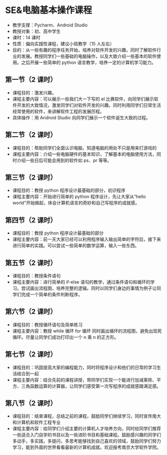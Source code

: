 # SE&电脑基本操作课程

- 教学支撑：Pycharm、Android Studio
- 教授对象：初、高中学生
- 课时：14 课时
- 性质：偏向实践性课程，建议小班教学（15 人左右）
- 目的：从一些有趣的程序任务开始，培养对软件开发的兴趣，同时了解软件行业的发展。教授同学们一些基础的电脑操作，以及大致介绍一些基本的软件使用。之后开展一些简单的 python 语言教学，培养一定的计算机学习能力。

## 第一节（2 课时）

- 课程目的：激发兴趣。
- 课程主要内容：可以展示一些我们大一下写的 el 比赛软件，向同学们展示软件开发的大致情况，激发同学们对软件开发的兴趣。同时利用同学们日常生活经常使用的软件，来讲解软件工程的发展历程。
- 具体操作：用 Android Studio 向同学们展示一个软件诞生大致的过程。

## 第二节（2 课时）

- 课程目的：帮助同学们全面认识电脑，知道电脑的用处不只是用来打游戏的
- 课程主要内容：介绍一些电脑硬件的基本知识，了解基本的电脑使用方法，同时介绍一些日后可能会用到的软件如 ps、pr 等等。

## 第三节（2 课时）

- 课程目的：教授 python 程序设计最基础的部分，初识程序
- 课程主要内容：开始进行简单的 python 程序设计，先让大家从“hello world”开始做起，体会计算机语言的奇妙和自己写程序的成就感。

## 第四节（2 课时）

- 课程目的：教授 python 程序设计最基础的部分
- 课程主要内容：前一天大家已经可以利用程序输入输出简单的字符后，接下来进行简单的实践。可以尝试一些简单的数学运算，输入一些东西。

## 第五节（2 课时）

- 课程目的：教授条件语句
- 课程主要内容：进行简单的 if-else 语句的教学，通过条件语句和循环的学习。尝试画出流程图，培养完整的逻辑。同时以同学们身边的事情为例子让同学们完成一个简单的条件判断程序。

## 第六节（2 课时）

- 课程目的：教授循环语句及简单练习
- 课程主要内容：教授 while 循环 for 循环 同时画出循环的流程图，避免出现死循环。尽量让同学们成功打印出一个 n 乘 n 的正方形。

## 第七节（2 课时）

- 课程目的：巩固提高大家的编程能力，同时将程序设计和他们的日常的学习生活结合到一起
- 课程主要内容：结合先前的课程讲授，带同学们实现一个能进行加减乘除、平方、三角函数运算的计算器，让同学们感受第一次写程序的成就感跟满足感。

## 第八节（2 课时）

- 课程目的：结束课程，总结之前的课程，鼓励同学们继续学习，同时宣传南大和计算机和软件工程专业
- 课程主要内容：给同学们介绍主要的计算机人才培养方向，同时给同学们推荐一些适合入门自学的书目以及一些进阶书目和基础课程。鼓励感兴趣的同学们多动手，多实践，多提问，多思考能够找到自己喜欢的领域，鼓励同学们努力学习，能到外面的世界看看最新的计算机成就。欢迎报考南京大学软件学院。
